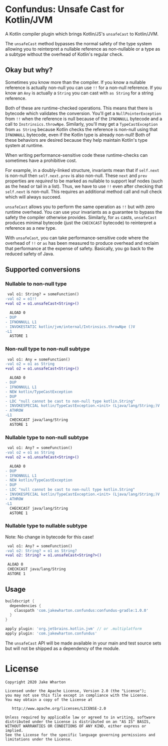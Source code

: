 Confundus: Unsafe Cast for Kotlin/JVM
=====================================

A Kotlin compiler plugin which brings Kotlin/JS's `unsafeCast` to Kotlin/JVM.

The `unsafeCast` method bypasses the normal safety of the type system allowing you to reinterpret
a nullable reference as non-nullable or a type as a subtype without the overhead of Kotlin's
regular check.


Okay but why?
-------------

Sometimes you know more than the compiler. If you know a nullable reference is actually non-null
you can use `!!` for a non-null reference. If you know an `Any` is actually a `String` you can cast
with `as String` for a string reference.

Both of these are runtime-checked operations. This means that there is bytecode which validates the
conversion. You'll get a `NullPointerException` from `!!` when the reference is null because of the
`IFNONNULL` bytecode and a call to `Instrinsics.throwNpe`. Similarly, you'll may get a
`TypeCastException` from `as String` because Kotlin checks the reference is non-null using that
`IFNONNULL` bytecode, even if the Kotlin type is already non-null! Both of these behaviors are
desired because they help maintain Kotlin's type system at runtime.
 
When writing performance-sensitive code these runtime-checks can sometimes have a prohibitive cost.

For example, in a doubly-linked structure, invariants mean that if `self.next` is non-null then
`self.next.prev` is also non-null. These `next` and `prev` properties are _required_ to be marked as
nullable to support leaf nodes (such as the head or tail in a list). Thus, we have to use `!!` even
after checking that `self.next` is non-null. This requires an additional method call and null check
which will always succeed.

`unsafeCast` allows you to perform the same operation as `!!` but with zero runtime overhead. You
can use your invariants as a guarantee to bypass the safety the compiler otherwise provides.
Similarly, for `as` casts, `unsafeCast` produces minimal bytecode (just the `CHECKCAST` bytecode)
to reinterpret a reference as a new type.

With `unsafeCast`, you can take performance-sensitive code where the overhead of `!!` or `as` has
been measured to produce overhead and reclaim that performance at the expense of safety. Basically,
you go back to the reduced safety of Java.


Supported conversions
---------------------

### Nullable to non-null type

```diff
 val o1: String? = someFunction()
-val o2 = o1!!
+val o2 = o1.unsafeCast<String>()
```
```diff
  ALOAD 0
- DUP
- IFNONNULL L1
- INVOKESTATIC kotlin/jvm/internal/Intrinsics.throwNpe ()V
-L1
  ASTORE 1
```

### Non-null type to non-null subtype

```diff
 val o1: Any = someFunction()
-val o2 = o1 as String
+val o2 = o1.unsafeCast<String>()
```
```diff
  ALOAD 0
- DUP
- IFNONNULL L1
- NEW kotlin/TypeCastException
- DUP
- LDC "null cannot be cast to non-null type kotlin.String"
- INVOKESPECIAL kotlin/TypeCastException.<init> (Ljava/lang/String;)V
- ATHROW
-L1
  CHECKCAST java/lang/String
  ASTORE 1
```

### Nullable type to non-null subtype

```diff
 val o1: Any? = someFunction()
-val o2 = o1 as String
+val o2 = o1.unsafeCast<String>()
```
```diff
  ALOAD 0
- DUP
- IFNONNULL L1
- NEW kotlin/TypeCastException
- DUP
- LDC "null cannot be cast to non-null type kotlin.String"
- INVOKESPECIAL kotlin/TypeCastException.<init> (Ljava/lang/String;)V
- ATHROW
-L1
  CHECKCAST java/lang/String
  ASTORE 1
```

### Nullable type to nullable subtype

Note: No change in bytecode for this case!

```diff
 val o1: Any? = someFunction()
-val o2: String? = o1 as String?
+val o2: String? = o1.unsafeCast<String?>()
```
```diff
 ALOAD 0
 CHECKCAST java/lang/String
 ASTORE 1
```


Usage
-----

```groovy
buildscript {
  dependencies {
    classpath 'com.jakewharton.confundus:confundus-gradle:1.0.0'
  }
}

apply plugin: 'org.jetbrains.kotlin.jvm' // or .multiplatform
apply plugin: 'com.jakewharton.confundus'
```

The `unsafeCast` API will be made available in your main and test source sets but will not be
shipped as a dependency of the module.


License
=======

    Copyright 2020 Jake Wharton

    Licensed under the Apache License, Version 2.0 (the "License");
    you may not use this file except in compliance with the License.
    You may obtain a copy of the License at

       http://www.apache.org/licenses/LICENSE-2.0

    Unless required by applicable law or agreed to in writing, software
    distributed under the License is distributed on an "AS IS" BASIS,
    WITHOUT WARRANTIES OR CONDITIONS OF ANY KIND, either express or implied.
    See the License for the specific language governing permissions and
    limitations under the License.
